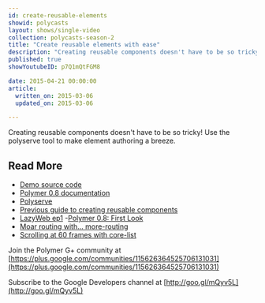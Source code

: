 ```yaml
---
id: create-reusable-elements
showid: polycasts
layout: shows/single-video
collection: polycasts-season-2
title: "Create reusable elements with ease"
description: "Creating reusable components doesn't have to be so tricky! Use the polyserve tool to make element authoring a breeze."
published: true
showYoutubeID: p7Q1mQtFGM8

date: 2015-04-21 00:00:00
article:
  written_on: 2015-03-06
  updated_on: 2015-03-06

---
```


Creating reusable components doesn't have to be so tricky! Use the polyserve tool to make element authoring a breeze.

## Read More

- [Demo source code](https://github.com/robdodson/polycasts/tree/master/ep14-reusable-elements)
- [Polymer 0.8 documentation](https://www.polymer-project.org/0.8/)
- [Polyserve](https://github.com/polymerlabs/polyserve)
- [Previous guide to creating reusable components](https://www.polymer-project.org/0.5/docs/start/reusableelements.html)
- [LazyWeb ep1](https://www.youtube.com/watch?v=REAnmF5FHUA)
-[Polymer 0.8: First Look](https://www.youtube.com/watch?v=cyf-17lWkYE&list=PLOU2XLYxmsII5c3Mgw6fNYCzaWrsM3sMN&index=2&feature=iv&src_vid=p7Q1mQtFGM8&annotation_id=annotation_2431945317)
- [Moar routing with... more-routing](https://www.youtube.com/watch?v=-67kb7poIT8&list=PLOU2XLYxmsII5c3Mgw6fNYCzaWrsM3sMN&index=4&feature=iv&src_vid=p7Q1mQtFGM8&annotation_id=annotation_1833456187)
- [Scrolling at 60 frames with core-list](https://www.youtube.com/watch?v=2UKPRbrw3Kk&list=PLOU2XLYxmsII5c3Mgw6fNYCzaWrsM3sMN&index=3&feature=iv&src_vid=p7Q1mQtFGM8&annotation_id=annotation_2675568095)

Join the Polymer G+ community at [https://plus.google.com/communities/115626364525706131031](https://plus.google.com/communities/115626364525706131031)

Subscribe to the Google Developers channel at [http://goo.gl/mQyv5L](http://goo.gl/mQyv5L)
